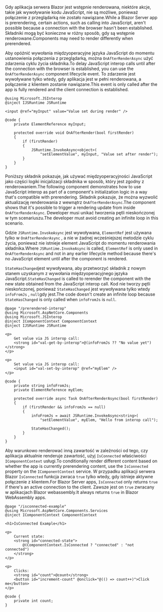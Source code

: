 <span data-ttu-id="b2d35-101">Gdy aplikacja serwera Blazor jest wstępnie renderowana, niektóre akcje, takie jak wywoływanie kodu JavaScript, nie są możliwe, ponieważ połączenie z przeglądarką nie zostało nawiązane.</span><span class="sxs-lookup"><span data-stu-id="b2d35-101">While a Blazor Server app is prerendering, certain actions, such as calling into JavaScript, aren't possible because a connection with the browser hasn't been established.</span></span> <span data-ttu-id="b2d35-102">Składniki mogą być konieczne w różny sposób, gdy są wstępnie renderowane.</span><span class="sxs-lookup"><span data-stu-id="b2d35-102">Components may need to render differently when prerendered.</span></span>

<span data-ttu-id="b2d35-103">Aby opóźnić wywołania międzyoperacyjne języka JavaScript do momentu ustanowienia połączenia z przeglądarką, można `OnAfterRenderAsync` użyć zdarzenia cyklu życia składnika.</span><span class="sxs-lookup"><span data-stu-id="b2d35-103">To delay JavaScript interop calls until after the connection with the browser is established, you can use the `OnAfterRenderAsync` component lifecycle event.</span></span> <span data-ttu-id="b2d35-104">To zdarzenie jest wywoływane tylko wtedy, gdy aplikacja jest w pełni renderowana, a połączenie z klientem zostanie nawiązane.</span><span class="sxs-lookup"><span data-stu-id="b2d35-104">This event is only called after the app is fully rendered and the client connection is established.</span></span>

```cshtml
@using Microsoft.JSInterop
@inject IJSRuntime JSRuntime

<input @ref="myInput" value="Value set during render" />

@code {
    private ElementReference myInput;

    protected override void OnAfterRender(bool firstRender)
    {
        if (firstRender)
        {
            JSRuntime.InvokeAsync<object>(
                "setElementValue", myInput, "Value set after render");
        }
    }
}
```

<span data-ttu-id="b2d35-105">Poniższy składnik pokazuje, jak używać międzyoperacyjności JavaScript jako części logiki inicjalizacji składnika w sposób, który jest zgodny z renderowaniem.</span><span class="sxs-lookup"><span data-stu-id="b2d35-105">The following component demonstrates how to use JavaScript interop as part of a component's initialization logic in a way that's compatible with prerendering.</span></span> <span data-ttu-id="b2d35-106">Składnik pokazuje, że można wyzwolić aktualizację renderowania z wewnątrz `OnAfterRenderAsync`.</span><span class="sxs-lookup"><span data-stu-id="b2d35-106">The component shows that it's possible to trigger a rendering update from inside `OnAfterRenderAsync`.</span></span> <span data-ttu-id="b2d35-107">Deweloper musi unikać tworzenia pętli nieskończonej w tym scenariuszu.</span><span class="sxs-lookup"><span data-stu-id="b2d35-107">The developer must avoid creating an infinite loop in this scenario.</span></span>

<span data-ttu-id="b2d35-108">Gdzie `JSRuntime.InvokeAsync` jest wywoływana, `ElementRef` jest używana tylko w `OnAfterRenderAsync` , a nie w żadnej wcześniejszej metodzie cyklu życia, ponieważ nie istnieje element JavaScript do momentu renderowania składnika.</span><span class="sxs-lookup"><span data-stu-id="b2d35-108">Where `JSRuntime.InvokeAsync` is called, `ElementRef` is only used in `OnAfterRenderAsync` and not in any earlier lifecycle method because there's no JavaScript element until after the component is rendered.</span></span>

<span data-ttu-id="b2d35-109">`StateHasChanged`jest wywoływana, aby przetworzyć składnik z nowym stanem uzyskanym z wywołania międzyoperacyjnego języka JavaScript.</span><span class="sxs-lookup"><span data-stu-id="b2d35-109">`StateHasChanged` is called to rerender the component with the new state obtained from the JavaScript interop call.</span></span> <span data-ttu-id="b2d35-110">Kod nie tworzy pętli nieskończonej, ponieważ `StateHasChanged` jest wywoływana tylko wtedy `infoFromJs` , `null`gdy jest.</span><span class="sxs-lookup"><span data-stu-id="b2d35-110">The code doesn't create an infinite loop because `StateHasChanged` is only called when `infoFromJs` is `null`.</span></span>

```cshtml
@page "/prerendered-interop"
@using Microsoft.AspNetCore.Components
@using Microsoft.JSInterop
@inject IComponentContext ComponentContext
@inject IJSRuntime JSRuntime

<p>
    Get value via JS interop call:
    <strong id="val-get-by-interop">@(infoFromJs ?? "No value yet")</strong>
</p>

<p>
    Set value via JS interop call:
    <input id="val-set-by-interop" @ref="myElem" />
</p>

@code {
    private string infoFromJs;
    private ElementReference myElem;

    protected override async Task OnAfterRenderAsync(bool firstRender)
    {
        if (firstRender && infoFromJs == null)
        {
            infoFromJs = await JSRuntime.InvokeAsync<string>(
                "setElementValue", myElem, "Hello from interop call");

            StateHasChanged();
        }
    }
}
```

<span data-ttu-id="b2d35-111">Aby warunkowo renderować inną zawartość w zależności od tego, czy aplikacja aktualnie renderuje zawartość, użyj `IsConnected` właściwości `IComponentContext` usługi.</span><span class="sxs-lookup"><span data-stu-id="b2d35-111">To conditionally render different content based on whether the app is currently prerendering content, use the `IsConnected` property on the `IComponentContext` service.</span></span> <span data-ttu-id="b2d35-112">W przypadku aplikacji serwera Blazor `IsConnected` funkcja zwraca `true` tylko wtedy, gdy istnieje aktywne połączenie z klientem.</span><span class="sxs-lookup"><span data-stu-id="b2d35-112">For Blazor Server apps, `IsConnected` only returns `true` if there's an active connection to the client.</span></span> <span data-ttu-id="b2d35-113">Zawsze jest on `true` zwracany w aplikacjach Blazor webassembly.</span><span class="sxs-lookup"><span data-stu-id="b2d35-113">It always returns `true` in Blazor WebAssembly apps.</span></span>

```cshtml
@page "/isconnected-example"
@using Microsoft.AspNetCore.Components.Services
@inject IComponentContext ComponentContext

<h1>IsConnected Example</h1>

<p>
    Current state:
    <strong id="connected-state">
        @(ComponentContext.IsConnected ? "connected" : "not connected")
    </strong>
</p>

<p>
    Clicks:
    <strong id="count">@count</strong>
    <button id="increment-count" @onclick="@(() => count++)">Click me</button>
</p>

@code {
    private int count;
}
```
